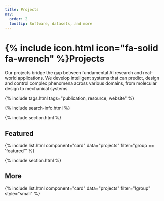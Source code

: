 ```yaml
---
title: Projects
nav:
  order: 2
  tooltip: Software, datasets, and more
---
```


# {% include icon.html icon="fa-solid fa-wrench" %}Projects

Our projects bridge the gap between fundamental AI research and real-world applications. We develop intelligent systems that can predict, design and control complex phenomena across various domains, from molecular design to mechanical systems.

{% include tags.html tags="publication, resource, website" %}

{% include search-info.html %}

{% include section.html %}

## Featured

{% include list.html component="card" data="projects" filter="group == 'featured'" %}

{% include section.html %}

## More

{% include list.html component="card" data="projects" filter="!group" style="small" %}
